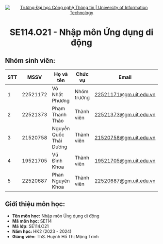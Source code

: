 <p align="center">
  <a href="https://www.uit.edu.vn/" title="Trường Đại học Công nghệ Thông tin" style="border: none;">
    <img src="https://i.imgur.com/WmMnSRt.png" alt="Trường Đại học Công nghệ Thông tin | University of Information Technology">
  </a>
</p>

<h1 align="center"><b>SE114.O21 - Nhập môn Ứng dụng di động</b></h1>

## Nhóm sinh viên:
|**STT**|**MSSV**|   **Họ và tên**  |**Chức vụ**|       **Email**      |
|-------|--------|------------------|-----------|----------------------|
|   1   |22521172| Võ Nhất Phương |Nhóm trưởng|22521171@gm.uit.edu.vn|
|   2   |22521373| Phạm Thanh Thảo |Thành viên |22521373@gm.uit.edu.vn|
|   3   |21520758| Nguyễn Quốc Thái Dương  |Thành viên |21520758@gm.uit.edu.vn|
|   4   |19521705| Vũ Đình Khoa |Thành viên |19521705@gm.uit.edu.vn|
|   5   |22520687| Phan Nguyên Khoa |Thành viên |22520687@gm.uit.edu.vn|

## Giới thiệu môn học:
* **Tên môn học:** Nhập môn Ứng dụng di động
* **Mã môn học:** SE114
* **Mã lớp:** SE114.O21
* **Năm học:** HK2 (2023 - 2024)
* **Giảng viên**: ThS. Huỳnh Hồ Thị Mộng Trinh
